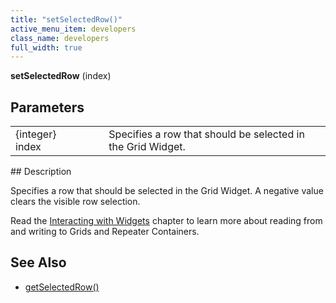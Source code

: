```yaml
---
title: "setSelectedRow()"
active_menu_item: developers
class_name: developers
full_width: true
---
```



**setSelectedRow** (index)

## Parameters

<table>
<tr>
<td width="169">
{integer} index

</td>
<td width="17">
</td>
<td width="694">
Specifies a row that should be selected in the Grid Widget.

</td>
</tr>
</table>
## Description

Specifies a row that should be selected in the Grid Widget. A negative value clears the visible row selection.

Read the [Interacting with Widgets](/developers/user-guide/scripting-apis/client-scripting-overview/scripting-with-javascript/widget-reading-writing/) chapter to learn more about reading from and writing to Grids and Repeater Containers.

## See Also

 - [getSelectedRow()](/developers/user-guide/scripting-apis/client-api/widget-object-functions/repeater-grid/getselectedrow)


